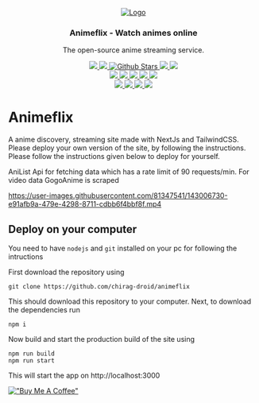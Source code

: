 <!-- PROJECT LOGO -->
<p align="center">
  <a href="https://github.com/chirag-droid/animeflix">
    <img src="https://aniflix.pro/favicon.ico" alt="Logo">
  </a>

  <h3 align="center">Animeflix - Watch animes online</h3>

  <p align="center">
    The open-source anime streaming service.
  </p>
</p>

<!-- BADGES -->
<p align="center">
  <!-- REPOSITORY INFO -->
  <a href="https://discord.gg/4UPU8etvae">
    <img src="https://img.shields.io/discord/971304939525644298?label=discord&logo=discord&color=5460e6&style=flat-square&labelColor=2b2f35">
  </a>
  <a href="https://www.gnu.org/licenses/agpl-3.0.en.html">
    <img src="https://img.shields.io/github/license/chirag-droid/animeflix?logo=gnu&color=a32d2a&labelColor=333&logoColor=fff&style=flat-square">
  </a>
  <a href="https://github.com/chirag-droid/animeflix/stargazers">
    <img src="https://img.shields.io/github/stars/chirag-droid/animeflix?style=flat-square" alt="Github Stars">
  </a>
  <a href="https://github.com/chirag-droid/issues">
    <img src="https://img.shields.io/github/issues/chirag-droid/animeflix?style=flat-square">
  </a>
  <a href="https://github.com/chirag-droid/forks">
    <img src="https://img.shields.io/github/forks/chirag-droid/animeflix?style=flat-square">
  </a>
  <br/>
  <!-- DEPENDENCY BADGES -->
  <a href="https://nextjs.org">
    <img src="https://img.shields.io/github/package-json/dependency-version/chirag-droid/animeflix/next?color=fff&labelColor=000&logo=nextdotjs&style=flat-square">
  </a>
  <a href="https://17.reactjs.org/">
    <img src="https://img.shields.io/github/package-json/dependency-version/chirag-droid/animeflix/react?color=5fd9fb&logo=react&labelColor=222435&style=flat-square">
  </a>
  <a href="https://eslint.org/">
    <img src="https://img.shields.io/github/package-json/dependency-version/chirag-droid/animeflix/dev/eslint?color=8080f2&labelColor=1a1c1e&logoColor=4b32c3&style=flat-square&logo=eslint">
  </a>
  <a href="https://redux-toolkit.js.org/">
    <img src="https://img.shields.io/github/package-json/dependency-version/chirag-droid/animeflix/@reduxjs/toolkit?label=redux-toolkit&color=593d88&logo=redux&labelColor=242526&style=flat-square&logoColor=b58bf7">
  </a>
  <a href="https://tailwindcss.com/">
    <img src="https://img.shields.io/github/package-json/dependency-version/chirag-droid/animeflix/dev/tailwindcss?color=37b8f1&logo=tailwindcss&labelColor=0b1120&style=flat-square&logoColor=38bdf8">
  </a>
  <br/>
  <!-- API INFO -->
  <a href="https://graphql.com/">
    <img src="https://img.shields.io/github/package-json/dependency-version/chirag-droid/animeflix/graphql?color=8080f2&labelColor=1a1c1e&logoColor=4b32c3&style=flat-square&logo=graphql">
  </a>
  <a href="https://github.com/riimuru/gogoanime/">
    <img src="https://img.shields.io/badge/riimuru/gogoanime-333.svg?style=flat-square">
  </a>
  <a href="https://anilist.co">
    <img src="https://img.shields.io/badge/AnList-222435.svg?logo=anilist&style=flat-square">
  </a>
  <a href="https://kitsu.io">
    <img src="https://img.shields.io/badge/Kitsu-402f3f.svg?logo=kitsu&style=flat-square">
  </a>
</p>

# Animeflix

A anime discovery, streaming site made with NextJs and TailwindCSS. Please deploy your own version of the site, by following the instructions. Please follow the instructions given below to deploy for yourself.

AniList Api for fetching data which has a rate limit of 90 requests/min. For video data GogoAnime is scraped

https://user-images.githubusercontent.com/81347541/143006730-e91afb9a-479e-4298-8711-cdbb6f4bbf8f.mp4

## Deploy on your computer

You need to have `nodejs` and `git` installed on your pc for following the intructions

First download the repository using
```
git clone https://github.com/chirag-droid/animeflix
```

This should download this repository to your computer. Next, to download the dependencies run
```
npm i
```

Now build and start the production build of the site using
```
npm run build
npm run start
```

This will start the app on http://localhost:3000

[!["Buy Me A Coffee"](https://www.buymeacoffee.com/assets/img/custom_images/orange_img.png)](https://www.buymeacoffee.com/chiragdroid)
